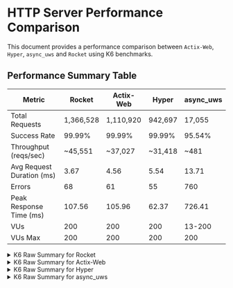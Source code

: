 # HTTP Server Performance Comparison

This document provides a performance comparison between `Actix-Web`, `Hyper`, `async_uws` and `Rocket` using K6 benchmarks.

## Performance Summary Table

| Metric                    | Rocket    | Actix-Web | Hyper   | async_uws |
| ------------------------- | --------- | --------- | ------- | --------- |
| Total Requests            | 1,366,528 | 1,110,920 | 942,697 | 17,055    |
| Success Rate              | 99.99%    | 99.99%    | 99.99%  | 95.54%    |
| Throughput (reqs/sec)     | ~45,551   | ~37,027   | ~31,418 | ~481      |
| Avg Request Duration (ms) | 3.67      | 4.56      | 5.54    | 13.71     |
| Errors                    | 68        | 61        | 55      | 760       |
| Peak Response Time (ms)   | 107.56    | 105.96    | 62.37   | 726.41    |
| VUs                       | 200       | 200       | 200     | 13-200    |
| VUs Max                   | 200       | 200       | 200     | 200       |

<details>
  <summary>K6 Raw Summary for Rocket</summary>

✗ response code was 200
↳ 99% — ✓ 1,366,528 / ✗ 68
✗ response body is 'Hello World'
↳ 99% — ✓ 1,366,528 / ✗ 68

checks.........................: 99.99% ✓ 2,733,056 ✗ 136
data_received..................: 336 MB 11 MB/s
data_sent......................: 109 MB 3.6 MB/s
http_req_blocked...............: avg=3.06µs min=0s med=1µs max=50.01ms p(90)=1µs p(95)=2µs
http_req_connecting............: avg=1.15µs min=0s med=0s max=11.03ms p(90)=0s p(95)=0s
http_req_duration..............: avg=3.67ms min=31µs med=2.44ms max=107.56ms p(90)=8.04ms p(95)=10.94ms
http_req_failed................: 0.00% ✓ 68 ✗ 1,366,528
http_req_receiving.............: avg=25.17µs min=0s med=7µs max=92.12ms p(90)=13µs p(95)=27µs
http_req_sending...............: avg=10.2µs min=1µs med=2µs max=65.25ms p(90)=5µs p(95)=7µs
http_req_tls_handshaking.......: avg=0s min=0s med=0s max=0s p(90)=0s p(95)=0s
http_req_waiting...............: avg=3.63ms min=25µs med=2.42ms max=107.5ms p(90)=7.99ms p(95)=10.86ms
http_reqs......................: 1,366,596 45,551.022661/s
iteration_duration.............: avg=4.28ms min=45.2µs med=2.86ms max=109.38ms p(90)=9.18ms p(95)=12.73ms
iterations.....................: 1,366,596 45,551.022661/s
vus............................: 200 min=200 max=200
vus_max........................: 200 min=200 max=200

</details>

<details>
  <summary>K6 Raw Summary for Actix-Web</summary>

✗ response code was 200
↳ 99% — ✓ 1110859 / ✗ 61
✗ response body is 'Hello World'
↳ 99% — ✓ 1110859 / ✗ 61

checks.........................: 99.99% ✓ 2221718 ✗ 122
data_received..................: 97 MB 3.2 MB/s
data_sent......................: 89 MB 3.0 MB/s
http_req_blocked...............: avg=3.34µs min=0s med=1µs max=51.94ms p(90)=1µs p(95)=2µs
http_req_connecting............: avg=1.3µs min=0s med=0s max=7.32ms p(90)=0s p(95)=0s
http_req_duration..............: avg=4.56ms min=16µs med=2.48ms max=105.96ms p(90)=11.89ms p(95)=15.57ms
http_req_failed................: 0.00% ✓ 61 ✗ 1110859
http_req_receiving.............: avg=25.35µs min=0s med=6µs max=59.24ms p(90)=14µs p(95)=25µs
http_req_sending...............: avg=9.29µs min=1µs med=2µs max=46.33ms p(90)=4µs p(95)=7µs
http_req_tls_handshaking.......: avg=0s min=0s med=0s max=0s p(90)=0s p(95)=0s
http_req_waiting...............: avg=4.53ms min=12µs med=2.45ms max=105.95ms p(90)=11.82ms p(95)=15.49ms
http_reqs......................: 1110920 37027.172536/s
iteration_duration.............: avg=5.27ms min=30.95µs med=3.05ms max=105.98ms p(90)=13.17ms p(95)=17.2ms
iterations.....................: 1110920 37027.172536/s
vus............................: 200 min=200 max=200
vus_max........................: 200 min=200 max=200

</details>

<details>
  <summary>K6 Raw Summary for Hyper</summary>

✗ response code was 200
↳ 99% — ✓ 942,642 / ✗ 55
✗ response body is 'Hello World'
↳ 99% — ✓ 942,642 / ✗ 55

checks.........................: 99.99% ✓ 1,885,284 ✗ 110
data_received..................: 82 MB 2.7 MB/s
data_sent......................: 75 MB 2.5 MB/s
http_req_blocked...............: avg=2.73µs min=0s med=1µs max=47.44ms p(90)=1µs p(95)=2µs
http_req_connecting............: avg=1.38µs min=0s med=0s max=7.74ms p(90)=0s p(95)=0s
http_req_duration..............: avg=5.54ms min=17µs med=3.61ms max=62.37ms p(90)=13.37ms p(95)=16.87ms
http_req_failed................: 0.00% ✓ 55 ✗ 942,642
http_req_receiving.............: avg=31.5µs min=0s med=6µs max=62.34ms p(90)=16µs p(95)=28µs
http_req_sending...............: avg=9.02µs min=1µs med=2µs max=42.8ms p(90)=5µs p(95)=8µs
http_req_tls_handshaking.......: avg=0s min=0s med=0s max=0s p(90)=0s p(95)=0s
http_req_waiting...............: avg=5.5ms min=11µs med=3.58ms max=62.12ms p(90)=13.29ms p(95)=16.77ms
http_reqs......................: 942,697 31,418.492283/s
iteration_duration.............: avg=6.19ms min=30.08µs med=4.16ms max=82.2ms p(90)=14.43ms p(95)=18.32ms
iterations.....................: 942,697 31,418.492283/s
vus............................: 200 min=200 max=200
vus_max........................: 200 min=200 max=200

</details>

<details>
  <summary>K6 Raw Summary for async_uws</summary>

✗ response code was 200
↳ 95% — ✓ 16,295 / ✗ 760
✗ response body is 'Hello World'
↳ 95% — ✓ 16,295 / ✗ 760

checks.........................: 95.54% ✓ 32,590 ✗ 1,520
data_received..................: 2.0 MB 57 kB/s
data_sent......................: 1.4 MB 38 kB/s
http_req_blocked...............: avg=129.49ms min=0s med=6.85ms max=19.5s p(90)=8.95ms p(95)=10.07ms
http_req_connecting............: avg=129.46ms min=0s med=6.82ms max=19.5s p(90)=8.9ms p(95)=10.02ms
http_req_duration..............: avg=13.71ms min=0s med=7.46ms max=726.41ms p(90)=9.98ms p(95)=12.36ms
http_req_failed................: 4.45% ✓ 760 ✗ 16,295
http_req_receiving.............: avg=166.76µs min=0s med=43µs max=20.36ms p(90)=145µs p(95)=309.29µs
http_req_sending...............: avg=124.01µs min=0s med=8µs max=19.92ms p(90)=61µs p(95)=340.29µs
http_req_tls_handshaking.......: avg=0s min=0s med=0s max=0s p(90)=0s p(95)=0s
http_req_waiting...............: avg=13.42ms min=0s med=7.31ms max=724.6ms p(90)=9.59ms p(95)=11.18ms
http_reqs......................: 17,055 480.658992/s
iteration_duration.............: avg=406.08ms min=327.54µs med=14.64ms max=25.92s p(90)=17.93ms p(95)=24.93ms
iterations.....................: 17,055 480.658992/s
vus............................: 13 min=13 max=200
vus_max........................: 200 min=200 max=200

</details>
